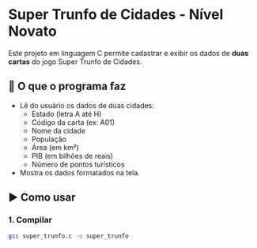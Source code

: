 # Super Trunfo de Cidades - Nível Novato

Este projeto em linguagem C permite cadastrar e exibir os dados de **duas cartas** do jogo Super Trunfo de Cidades.

## 📝 O que o programa faz

- Lê do usuário os dados de duas cidades:
  - Estado (letra A até H)
  - Código da carta (ex: A01)
  - Nome da cidade
  - População
  - Área (em km²)
  - PIB (em bilhões de reais)
  - Número de pontos turísticos
- Mostra os dados formatados na tela.

## ▶️ Como usar

### 1. Compilar

```bash
gcc super_trunfo.c -o super_trunfo

